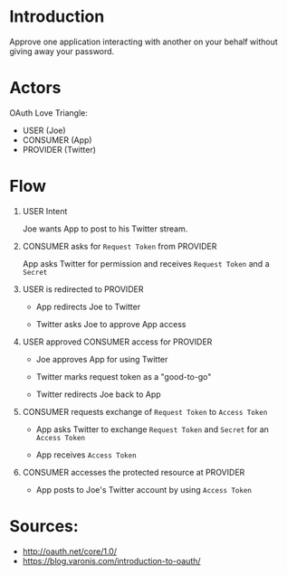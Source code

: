# Introduction

Approve one application interacting with another on your behalf without giving away your password.

# Actors
OAuth Love Triangle:
* USER (Joe)
* CONSUMER (App)
* PROVIDER (Twitter)

# Flow

1. USER Intent

	Joe wants App to post to his Twitter stream.

2. CONSUMER asks for `Request Token` from PROVIDER

	App asks Twitter for permission and receives `Request Token` and a `Secret`

3. USER is redirected to PROVIDER

	* App redirects Joe to Twitter

	* Twitter asks Joe to approve App access

4. USER approved CONSUMER access for PROVIDER

	* Joe approves App for using Twitter

	* Twitter marks request token as a "good-to-go"

	* Twitter redirects Joe back to App

5. CONSUMER requests exchange of `Request Token` to `Access Token`

	* App asks Twitter to exchange `Request Token` and `Secret` for an `Access Token`

	* App receives `Access Token`

6. CONSUMER accesses the protected resource at PROVIDER

	* App posts to Joe's Twitter account by using `Access Token`

# Sources:
* http://oauth.net/core/1.0/
* https://blog.varonis.com/introduction-to-oauth/
